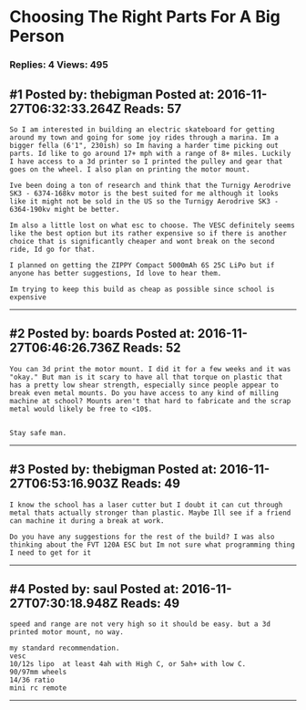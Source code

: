 # Choosing The Right Parts For A Big Person

### Replies: 4 Views: 495

## \#1 Posted by: thebigman Posted at: 2016-11-27T06:32:33.264Z Reads: 57

```
So I am interested in building an electric skateboard for getting around my town and going for some joy rides through a marina. Im a bigger fella (6'1", 230ish) so Im having a harder time picking out parts. Id like to go around 17+ mph with a range of 8+ miles. Luckily I have access to a 3d printer so I printed the pulley and gear that goes on the wheel. I also plan on printing the motor mount. 

Ive been doing a ton of research and think that the Turnigy Aerodrive SK3 - 6374-168kv motor is the best suited for me although it looks like it might not be sold in the US so the Turnigy Aerodrive SK3 - 6364-190kv might be better.

Im also a little lost on what esc to choose. The VESC definitely seems like the best option but its rather expensive so if there is another choice that is significantly cheaper and wont break on the second ride, Id go for that. 

I planned on getting the ZIPPY Compact 5000mAh 6S 25C LiPo but if anyone has better suggestions, Id love to hear them. 

Im trying to keep this build as cheap as possible since school is expensive
```

---
## \#2 Posted by: boards Posted at: 2016-11-27T06:46:26.736Z Reads: 52

```
You can 3d print the motor mount. I did it for a few weeks and it was "okay." But man is it scary to have all that torque on plastic that has a pretty low shear strength, especially since people appear to break even metal mounts. Do you have access to any kind of milling machine at school? Mounts aren't that hard to fabricate and the scrap metal would likely be free to <10$. 


Stay safe man.
```

---
## \#3 Posted by: thebigman Posted at: 2016-11-27T06:53:16.903Z Reads: 49

```
I know the school has a laser cutter but I doubt it can cut through metal thats actually stronger than plastic. Maybe Ill see if a friend can machine it during a break at work. 

Do you have any suggestions for the rest of the build? I was also thinking about the FVT 120A ESC but Im not sure what programming thing I need to get for it
```

---
## \#4 Posted by: saul Posted at: 2016-11-27T07:30:18.948Z Reads: 49

```
speed and range are not very high so it should be easy. but a 3d printed motor mount, no way.

my standard recommendation.
vesc
10/12s lipo  at least 4ah with High C, or 5ah+ with low C.
90/97mm wheels
14/36 ratio
mini rc remote
```

---
